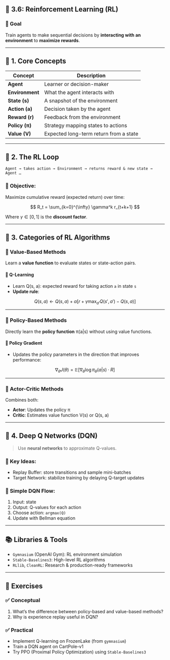 
## 📘 3.6: **Reinforcement Learning (RL)**

### 🎯 Goal

Train agents to make sequential decisions by **interacting with an environment** to **maximize rewards**.

---

## 🧠 1. Core Concepts

| Concept         | Description                            |
| --------------- | -------------------------------------- |
| **Agent**       | Learner or decision-maker              |
| **Environment** | What the agent interacts with          |
| **State (s)**   | A snapshot of the environment          |
| **Action (a)**  | Decision taken by the agent            |
| **Reward (r)**  | Feedback from the environment          |
| **Policy (π)**  | Strategy mapping states to actions     |
| **Value (V)**   | Expected long-term return from a state |

---

## 🔁 2. The RL Loop

```plaintext
Agent → takes action → Environment → returns reward & new state → Agent …
```

### 🔹 Objective:

Maximize cumulative reward (expected return) over time:

$$
R_t = \sum_{k=0}^{\infty} \gamma^k r_{t+k+1}
$$

Where $\gamma \in [0,1]$ is the **discount factor**.

---

## 🧮 3. Categories of RL Algorithms

### 🔹 Value-Based Methods

Learn a **value function** to evaluate states or state-action pairs.

#### 🔸 Q-Learning

* Learn Q(s, a): expected reward for taking action `a` in state `s`
* **Update rule**:

$$
Q(s, a) \leftarrow Q(s, a) + \alpha [r + \gamma \max_{a'} Q(s', a') - Q(s, a)]
$$

---

### 🔹 Policy-Based Methods

Directly learn the **policy function** π(a|s) without using value functions.

#### 🔸 Policy Gradient

* Updates the policy parameters in the direction that improves performance:

$$
\nabla_\theta J(\theta) = \mathbb{E}[\nabla_\theta \log \pi_\theta(a|s) \cdot R]
$$

---

### 🔹 Actor-Critic Methods

Combines both:

* **Actor**: Updates the policy π
* **Critic**: Estimates value function V(s) or Q(s, a)

---

## 🧠 4. Deep Q Networks (DQN)

> Use **neural networks** to approximate Q-values.

### 🔸 Key Ideas:

* Replay Buffer: store transitions and sample mini-batches
* Target Network: stabilize training by delaying Q-target updates

### 🔧 Simple DQN Flow:

1. Input: state
2. Output: Q-values for each action
3. Choose action: `argmax(Q)`
4. Update with Bellman equation

---

## 📚 Libraries & Tools

* `Gymnasium` (OpenAI Gym): RL environment simulation
* `Stable-Baselines3`: High-level RL algorithms
* `RLlib`, `CleanRL`: Research & production-ready frameworks

---

## 🧪 Exercises

### ✅ Conceptual

1. What’s the difference between policy-based and value-based methods?
2. Why is experience replay useful in DQN?

### ✅ Practical

* Implement Q-learning on FrozenLake (from `gymnasium`)
* Train a DQN agent on CartPole-v1
* Try PPO (Proximal Policy Optimization) using `Stable-Baselines3`
